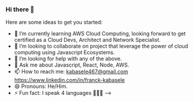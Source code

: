 ### Hi there 👋

Here are some ideas to get you started:

- 🌱 I’m currently learning AWS Cloud Computing, looking forward to get certified as a Cloud Devs, Architect and Network Specialist.
- 👯 I’m looking to collaborate on project that leverage the power of cloud computing using Javascript Ecosystems.
- 🤔 I’m looking for help with any of the above.
- 💬 Ask me about Javascript, React, Node, AWS.
- 📫 How to reach me: kabasele467@gmail.com https://www.linkedin.com/in/franck-kabasele
- 😄 Pronouns: He/Him.
- ⚡ Fun fact: I speak 4 languages 🙆🏾‍♂️ 
-->
